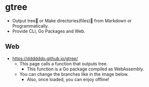 # gtree
- Output tree🌳 or Make directories(files)📁 from Markdown or Programmatically.
- Provide CLI, Go Packages and Web.
## Web
* https://ddddddo.github.io/gtree/
	* This page calls a function that outputs tree. 
		* This function is a Go package compiled as WebAssembly.
	- You can change the branches like in the image below.
		+ Also, once loaded, you can enjoy offline!